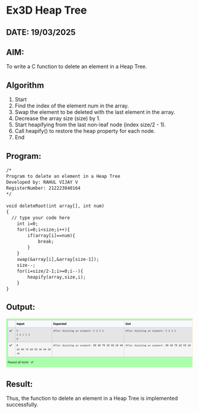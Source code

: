 # Ex3D Heap Tree
## DATE: 19/03/2025
## AIM:
To write a C function to delete an element in a Heap Tree.

## Algorithm
1. Start 
2. Find the index of the element num in the array. 
3. Swap the element to be deleted with the last element in the array. 
4. Decrease the array size (size) by 1. 
5. Start heapifying from the last non-leaf node (index size/2 - 1). 
6. Call heapify() to restore the heap property for each node. 
7. End   

## Program:
```
/*
Program to delete an element in a Heap Tree
Developed by: RAHUL VIJAY V
RegisterNumber: 212223040164
*/

void deleteRoot(int array[], int num)
{
  // type your code here
    int i=0;
    for(i=0;i<size;i++){
        if(array[i]==num){
            break;
        }
    }
    swap(&array[i],&array[size-1]);
    size--;
    for(i=size/2-1;i>=0;i--){
        heapify(array,size,i);
    }
}
```

## Output:
![alt text](image.png)
## Result:
Thus, the function to delete an element in a Heap Tree is implemented successfully.
